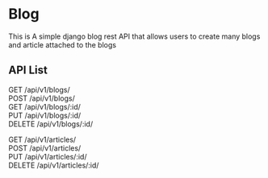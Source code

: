 # Blog
This is A simple django blog rest API that allows users to create many blogs and article attached to the blogs

## API List
GET /api/v1/blogs/   
POST /api/v1/blogs/    
GET /api/v1/blogs/:id/   
PUT /api/v1/blogs/:id/  
DELETE /api/v1/blogs/:id/  


GET /api/v1/articles/  
POST /api/v1/articles/   
PUT /api/v1/articles/:id/  
DELETE /api/v1/articles/:id/  
